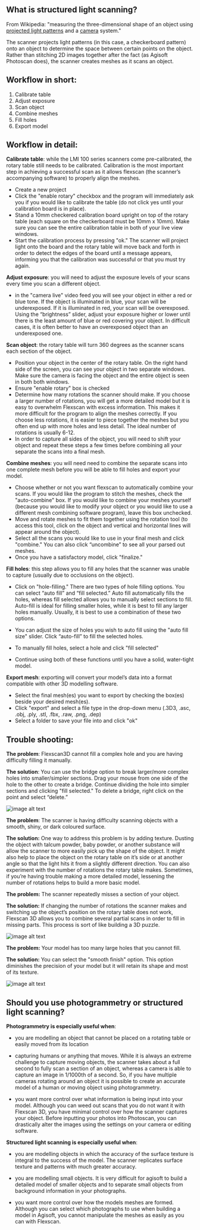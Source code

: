 ## What is structured light scanning?

From Wikipedia: "measuring the three-dimensional shape of an object using [projected light patterns](https://en.wikipedia.org/wiki/Structured_light) and a [camera](https://en.wikipedia.org/wiki/Camera) system."

The scanner projects light patterns (in this case, a checkerboard pattern) onto an object to determine the space between certain points on the object. Rather than stitching 2D images together after the fact (as Agisoft Photoscan does), the scanner creates meshes as it scans an object. 

## Workflow in short: 
1. Calibrate table 
2. Adjust exposure 
3. Scan object
4. Combine meshes
5. Fill holes
6. Export model 

## Workflow in detail: 

**Calibrate table**: while the LMI 100 series scanners come pre-calibrated, the rotary table still needs to be calibrated. Calibration is the most important step in achieving a successful scan as it allows flexscan (the scanner’s accompanying software) to properly align the meshes.

* Create a new project
* Click the "enable rotary" checkbox and the program will immediately ask you if you would like to calibrate the table (do not click yes until your calibration board is in place).
* Stand a 10mm checkered calibration board upright on top of the rotary table (each square on the checkerboard must be 10mm x 10mm). Make sure you can see the entire calibration table in both of your live view windows. 
* Start the calibration process by pressing "ok." The scanner will project light onto the board and the rotary table will move back and forth in order to detect the edges of the board until a message appears, informing you that the calibration was successful or that you must try again.

**Adjust exposure**: you will need to adjust the exposure levels of your scans every time you scan a different object.

* in the "camera live" video feed you will see your object in either a red or blue tone. If the object is illuminated in blue, your scan will be underexposed. If it is illuminated in red, your scan will be overexposed. Using the “brightness” slider, adjust your exposure higher or lower until there is the least amount of blue or red covering your object. In difficult cases, it is often better to have an overexposed object than an underexposed one. 

**Scan object**: the rotary table will turn 360 degrees as the scanner scans each section of the object.

* Position your object in the center of the rotary table. On the right hand side of the screen, you can see your object in two separate windows. Make sure the camera is facing the object and the entire object is seen in both both windows. 
* Ensure "enable rotary" box is checked
* Determine how many rotations the scanner should make. If you choose a larger number of rotations, you will get a more detailed model but it is easy to overwhelm Flexscan with excess information. This makes it more difficult for the program to align the meshes correctly. If you choose less rotations, it is easier to piece together the meshes but you often end up with more holes and less detail. The ideal number of rotations is usually 6-12. 
* In order to capture all sides of the object, you will need to shift your object and repeat these steps a few times before combining all your separate the scans into a final mesh. 

**Combine meshes**: you will need need to combine the separate scans into one complete mesh before you will be able to fill holes and export your model. 

* Choose whether or not you want flexscan to automatically combine your scans. If you would like the program to stitch the meshes, check the "auto-combine" box. If you would like to combine your meshes yourself (because you would like to modify your object or you would like to use a different mesh combining software program), leave this box unchecked.
* Move and rotate meshes to fit them together using the rotation tool (to access this tool, click on the object and vertical and horizontal lines will appear around the object).
* Select all the scans you would like to use in your final mesh and click "combine." You can also click “uncombine” to see all your parsed out meshes.
* Once you have a satisfactory model, click "finalize." 

**Fill holes**: this step allows you to fill any holes that the scanner was unable to capture (usually due to occlusions on the object).

* Click on "hole-filling." There are two types of hole filling options. You can select “auto fill” and “fill selected.” Auto fill automatically fills the holes, whereas fill selected allows you to manually select sections to fill. Auto-fill is ideal for filling smaller holes, while it is best to fill any larger holes manually. Usually, it is best to use a combination of these two options. 

* You can adjust the size of holes you wish to auto fill using the "auto fill size" slider. Click “auto-fill” to fill the selected holes.
* To manually fill holes, select a hole and click "fill selected" 
* Continue using both of these functions until you have a solid, water-tight model. 

**Export mesh**: exporting will convert your model’s data into a format compatible with other 3D modelling software. 

* Select the final mesh(es) you want to export by checking the box(es) beside your desired mesh(es).
* Click "export" and select a file type in the drop-down menu (.3D3, .asc, .obj, .ply, .stl, .fbx, .raw, .png, .dep) 
* Select a folder to save your file into and click "ok" 

## Trouble shooting: 

**The problem**: Flexscan3D cannot fill a complex hole and you are having difficulty filling it manually. 

**The solution**: You can use the bridge option to break larger/more complex holes into smaller/simpler sections. Drag your mouse from one side of the hole to the other to create a bridge. Continue dividing the hole into simpler sections and clicking "fill selected." To delete a bridge, right click on the point and select “delete.” 

![image alt text](images/3Dscan1.jpg)

**The problem**: The scanner is having difficulty scanning objects with a smooth, shiny, or dark coloured surface.

**The solution:** One way to address this problem is by adding texture. Dusting the object with talcum powder, baby powder, or another substance will allow the scanner to more easily pick up the shape of the object. It might also help to place the object on the rotary table on it’s side or at another angle so that the light hits it from a slightly different direction. You can also experiment with the number of rotations the rotary table makes. Sometimes, if you’re having trouble making a more detailed model, lessening the number of rotations helps to build a more basic model.

**The problem:** The scanner repeatedly misses a section of your object. 

**The solution:** If changing the number of rotations the scanner makes and switching up the object’s position on the rotary table does not work, Flexscan 3D allows you to combine several partial scans in order to fill in missing parts. This process is sort of like building a 3D puzzle. 

![image alt text](images/3Dscan2.jpg)

**The problem:** Your model has too many large holes that you cannot fill.

**The solution:** You can select the "smooth finish" option. This option diminishes the precision of your model but it will retain its shape and most of its texture. 

![image alt text](images/3Dscan3.jpg)

## Should you use photogrammetry or structured light scanning?

**Photogrammetry is especially useful when**:
* you are modelling an object that cannot be placed on a rotating table or easily moved from its location

* capturing humans or anything that moves. While it is always an extreme challenge to capture moving objects, the scanner takes about a full second to fully scan a section of an object, whereas a camera is able to capture an image in 1/1000th of a second. So, if you have multiple cameras rotating around an object it is possible to create an accurate model of a human or moving object using photogrammetry.

* you want more control over what information is being input into your model. Although you can weed out scans that you do not want it with Flexscan 3D, you have minimal control over how the scanner captures your object. Before inputting your photos into Photoscan, you can drastically alter the images using the settings on your camera or editing software.

**Structured light scanning is especially useful when**:
* you are modelling objects in which the accuracy of the surface texture is integral to the success of the model. The scanner replicates surface texture and patterns with much greater accuracy.

* you are modelling small objects. It is very difficult for agisoft to build a detailed model of smaller objects and to separate small objects from background information in your photographs.

* you want more control over how the models meshes are formed. Although you can select which photographs to use when building a model in Agisoft, you cannot manipulate the meshes as easily as you can with Flexscan. 
